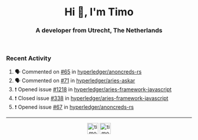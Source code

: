 <h1 align="center">Hi 👋, I'm Timo</h1>
<h3 align="center">A developer from Utrecht, The Netherlands</h3>
<br/>
<!-- https://github.com/rahuldkjain/github-profile-readme-generator --!>

<!--  <p align="left"><img src="https://github-readme-stats.vercel.app/api?username=timoglastra&show_icons=true&count_private=true&" alt="timoglastra" /></p> --!>

<!--
Github language stats
<p align="left"><img src="https://github-readme-stats.vercel.app/api/top-langs/?username=timoglastra&layout=compact" alt="timoglastra" /><p>
-->

<!-- Codestats language stats -->
<!-- <p align="left"><img src="https://codestats-readme.vercel.app/api/top-langs/?username=timoglastra&layout=compact&language_count=12" alt="timoglastra" /><p>    --!>
  
<h3>Recent Activity</h3>

<!--START_SECTION:activity-->
1. 🗣 Commented on [#65](https://github.com/hyperledger/anoncreds-rs/issues/65) in [hyperledger/anoncreds-rs](https://github.com/hyperledger/anoncreds-rs)
2. 🗣 Commented on [#71](https://github.com/hyperledger/aries-askar/issues/71) in [hyperledger/aries-askar](https://github.com/hyperledger/aries-askar)
3. ❗️ Opened issue [#1218](https://github.com/hyperledger/aries-framework-javascript/issues/1218) in [hyperledger/aries-framework-javascript](https://github.com/hyperledger/aries-framework-javascript)
4. ❗️ Closed issue [#338](https://github.com/hyperledger/aries-framework-javascript/issues/338) in [hyperledger/aries-framework-javascript](https://github.com/hyperledger/aries-framework-javascript)
5. ❗️ Opened issue [#67](https://github.com/hyperledger/anoncreds-rs/issues/67) in [hyperledger/anoncreds-rs](https://github.com/hyperledger/anoncreds-rs)
<!--END_SECTION:activity-->

---

<p align="center">
<a href="https://twitter.com/timoglastra" target="blank"><img align="center" src="https://cdn.jsdelivr.net/npm/simple-icons@3.0.1/icons/twitter.svg" alt="timoglastra" height="30" width="30" /></a>
<a href="https://linkedin.com/in/timoglastra" target="blank"><img align="center" src="https://cdn.jsdelivr.net/npm/simple-icons@3.0.1/icons/linkedin.svg" alt="timoglastra" height="30" width="30" /></a>
</p>



